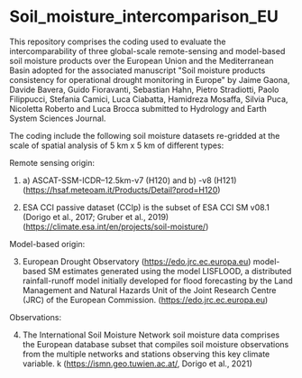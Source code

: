 # Soil_moisture_intercomparison_EU

This repository comprises the coding used to evaluate the intercomparability of three global-scale remote-sensing and model-based soil moisture products over the European Union and the Mediterranean Basin adopted for the associated manuscript "Soil moisture products consistency for operational drought monitoring in Europe" by Jaime Gaona, Davide Bavera, Guido Fioravanti, Sebastian Hahn, Pietro Stradiotti, Paolo Filippucci, Stefania Camici, Luca Ciabatta, Hamidreza Mosaffa, Silvia Puca, Nicoletta Roberto and Luca Brocca submitted to Hydrology and Earth System Sciences Journal.

The coding include the following soil moisture datasets re-gridded at the scale of spatial analysis of 5 km x 5 km of different types:

Remote sensing origin:

1. a) ASCAT-SSM-ICDR–12.5km-v7 (H120) and b) -v8 (H121)
(https://hsaf.meteoam.it/Products/Detail?prod=H120)

2. ESA CCI passive dataset (CCIp) is the subset of ESA CCI SM v08.1 (Dorigo et al., 2017; Gruber et al., 2019) (https://climate.esa.int/en/projects/soil-moisture/)

Model-based origin:

3. European Drought Observatory (https://edo.jrc.ec.europa.eu)   model-based SM estimates generated using the model LISFLOOD, a distributed rainfall-runoff model initially developed for flood forecasting by the Land Management and Natural Hazards Unit of the Joint Research Centre (JRC) of the European Commission. (https://edo.jrc.ec.europa.eu)

Observations:

4. The International Soil Moisture Network soil moisture data comprises the European database subset that compiles soil moisture observations from the multiple networks and stations observing this key climate variable. k (https://ismn.geo.tuwien.ac.at/, Dorigo et al., 2021)

